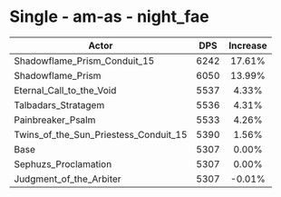 # Single - am-as - night_fae
| Actor | DPS | Increase |
|---|:---:|:---:|
|Shadowflame_Prism_Conduit_15|6242|17.61%|
|Shadowflame_Prism|6050|13.99%|
|Eternal_Call_to_the_Void|5537|4.33%|
|Talbadars_Stratagem|5536|4.31%|
|Painbreaker_Psalm|5533|4.26%|
|Twins_of_the_Sun_Priestess_Conduit_15|5390|1.56%|
|Base|5307|0.00%|
|Sephuzs_Proclamation|5307|0.00%|
|Judgment_of_the_Arbiter|5307|-0.01%|
